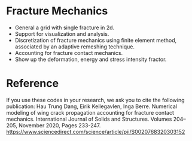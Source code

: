 # Fracture Mechanics

- General a grid with single fracture in 2d.
- Support for visualization and analysis.
- Discretization of fracture mechanics using finite element method, associated by an adaptive remeshing technique.
- Accounting for fracture contact mechanics.
- Show up the deformation, energy and stress intensity fractor.

# Reference
If you use these codes in your research, we ask you to cite the following publication:
Hau Trung Dang, Eirik Keilegavlen, Inga Berre. Numerical modeling of wing crack propagation accounting for
fracture contact mechanics. International Journal of Solids and Structures. Volumes 204–205, November 2020, Pages 233-247.
https://www.sciencedirect.com/science/article/pii/S0020768320303152

